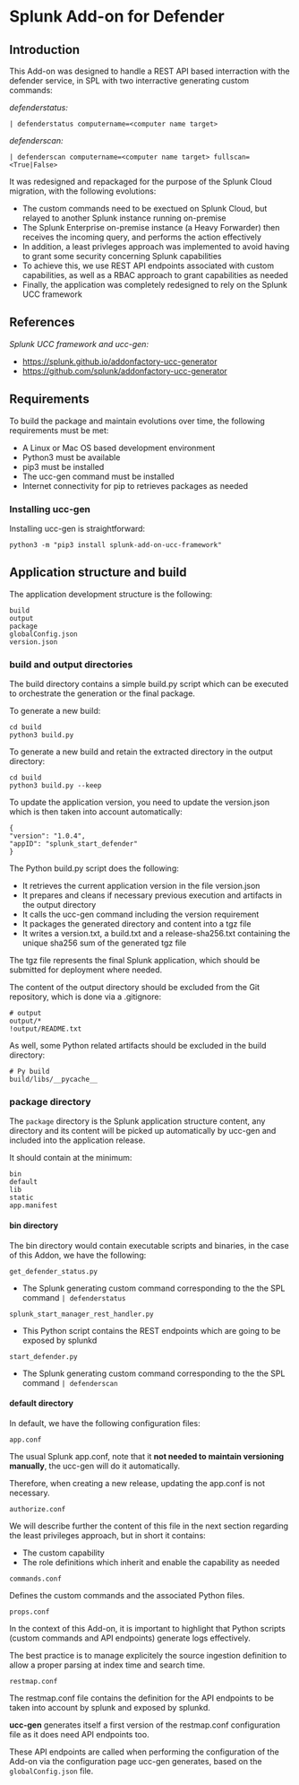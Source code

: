 # Splunk Add-on for Defender

## Introduction

This Add-on was designed to handle a REST API based interraction with the defender service, in SPL with two interractive generating custom commands:

_defenderstatus:_

    | defenderstatus computername=<computer name target>

_defenderscan:_

    | defenderscan computername=<computer name target> fullscan=<True|False>

It was redesigned and repackaged for the purpose of the Splunk Cloud migration, with the following evolutions:

- The custom commands need to be exectued on Splunk Cloud, but relayed to another Splunk instance running on-premise
- The Splunk Enterprise on-premise instance (a Heavy Forwarder) then receives the incoming query, and performs the action effectively
- In addition, a least privleges approach was implemented to avoid having to grant some security concerning Splunk capabilities
- To achieve this, we use REST API endpoints associated with custom capabilities, as well as a RBAC approach to grant capabilities as needed
- Finally, the application was completely redesigned to rely on the Splunk UCC framework

## References

_Splunk UCC framework and ucc-gen:_

- https://splunk.github.io/addonfactory-ucc-generator
- https://github.com/splunk/addonfactory-ucc-generator

## Requirements

To build the package and maintain evolutions over time, the following requirements must be met:

- A Linux or Mac OS based development environment
- Python3 must be available
- pip3 must be installed
- The ucc-gen command must be installed
- Internet connectivity for pip to retrieves packages as needed

### Installing ucc-gen

Installing ucc-gen is straightforward:

    python3 -m "pip3 install splunk-add-on-ucc-framework"

## Application structure and build

The application development structure is the following:

    build
    output
    package
    globalConfig.json
    version.json

### build and output directories

The build directory contains a simple build.py script which can be executed to orchestrate the generation or the final package.

To generate a new build:

    cd build
    python3 build.py

To generate a new build and retain the extracted directory in the output directory:

    cd build
    python3 build.py --keep

To update the application version, you need to update the version.json which is then taken into account automatically:

    {
    "version": "1.0.4",
    "appID": "splunk_start_defender"
    }

The Python build.py script does the following:

- It retrieves the current application version in the file version.json
- It prepares and cleans if necessary previous execution and artifacts in the output directory
- It calls the ucc-gen command including the version requirement
- It packages the generated directory and content into a tgz file
- It writes a version.txt, a build.txt and a release-sha256.txt containing the unique sha256 sum of the generated tgz file

The tgz file represents the final Splunk application, which should be submitted for deployment where needed.

The content of the output directory should be excluded from the Git repository, which is done via a .gitignore:

    # output
    output/*
    !output/README.txt

As well, some Python related artifacts should be excluded in the build directory:

    # Py build
    build/libs/__pycache__

### package directory

The `package` directory is the Splunk application structure content, any directory and its content will be picked up automatically by ucc-gen and included into the application release.

It should contain at the minimum:

    bin
    default
    lib
    static
    app.manifest

#### bin directory

The bin directory would contain executable scripts and binaries, in the case of this Addon, we have the following:

`get_defender_status.py`

- The Splunk generating custom command corresponding to the the SPL command `| defenderstatus`

`splunk_start_manager_rest_handler.py`

- This Python script contains the REST endpoints which are going to be exposed by splunkd

`start_defender.py`

- The Splunk generating custom command corresponding to the the SPL command `| defenderscan`

#### default directory

In default, we have the following configuration files:

`app.conf`

The usual Splunk app.conf, note that it **not needed to maintain versioning manually**, the ucc-gen will do it automatically.

Therefore, when creating a new release, updating the app.conf is not necessary.

`authorize.conf`

We will describe further the content of this file in the next section regarding the least privileges approach, but in short it contains:

- The custom capability
- The role definitions which inherit and enable the capability as needed

`commands.conf`

Defines the custom commands and the associated Python files.

`props.conf`

In the context of this Add-on, it is important to highlight that Python scripts (custom commands and API endpoints) generate logs effectively.

The best practice is to manage explicitely the source ingestion definition to allow a proper parsing at index time and search time.

`restmap.conf`

The restmap.conf file contains the definition for the API endpoints to be taken into account by splunk and exposed by splunkd.

**ucc-gen** generates itself a first version of the restmap.conf configuration file as it does need API endpoints too.

These API endpoints are called when performing the configuration of the Add-on via the configuration page ucc-gen generates, based on the `globalConfig.json` file.
